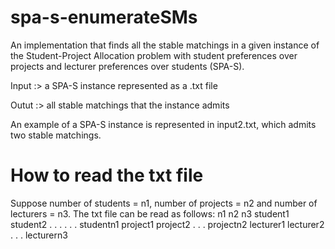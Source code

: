 # spa-s-enumerateSMs
An implementation that finds all the stable matchings in a given instance of the Student-Project Allocation problem with student preferences over projects and lecturer preferences over students (SPA-S).

Input :> a SPA-S instance represented as a .txt file

Outut :> all stable matchings that the instance admits 

An example of a SPA-S instance is represented in input2.txt, which admits two stable matchings.

# How to read the txt file
Suppose number of students = n1, number of projects = n2 and number of lecturers = n3. The txt file can be read as follows:
n1 n2 n3
student1 <project preferences seperated by space>
student2 <project preferences seperated by space>
.		.
.		.
.		.
studentn1 <project preferences seperated by space>
project1
project2
.
.
.
projectn2
lecturer1
lecturer2
.
.
.
lecturern3

